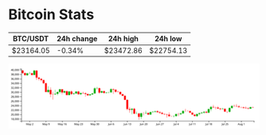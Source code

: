 # Bitcoin Stats

BTC/USDT|24h change|24h high|24h low|
|---|---|---|---|
|$23164.05|-0.34%|$23472.86|$22754.13|

<img src="./chart.svg">
